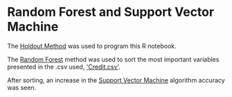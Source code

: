 # Random Forest and Support Vector Machine

The [Holdout Method](https://towardsdatascience.com/validating-your-machine-learning-model-25b4c8643fb7) was used to program this R notebook.

The [Random Forest](https://en.wikipedia.org/wiki/Random_forest) method was used to sort the most important variables presented in the .csv used, ['Credit.csv'](https://www.kaggle.com/uciml/german-credit).

After sorting, an increase in the [Support Vector Machine](https://en.wikipedia.org/wiki/Support-vector_machine) algorithm accuracy was seen.